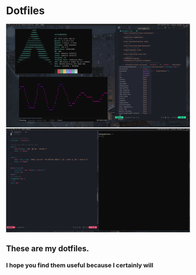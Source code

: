 # Dotfiles
![ScreenshotNumber1](./screenshot1.png)
![ScreenshotNumber2](./screenshot2.png)
## These are my dotfiles.
### I hope you find them useful because I certainly will
